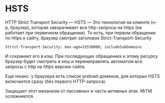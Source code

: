 # HSTS

HTTP Strict Transport Security — HSTS — Это технология на клиенте (н-р, браузер), которая заворачивает все http-запросы на https (не работает при первичном обращении). То есть, при первом обращении по https к сайту, браузер смотрит заголовок Strict-Transport-Security

```
Strict-Transport-Security: max-age=31536000; includeSubDomains
```

И сохраняет его в кэш. При последующих обращениях к этому ресурсу браузер будет смотреть в кеш и перенаправлять автоматом все запросы с http на https версию сайта.

Еще нюанс: у браузера есть список preload-доменов, для которых HSTS включается сразу (без первого HTTP-запроса).

Защищает этот механизм от пассивных и части активных атак. MiTM осложняется.
